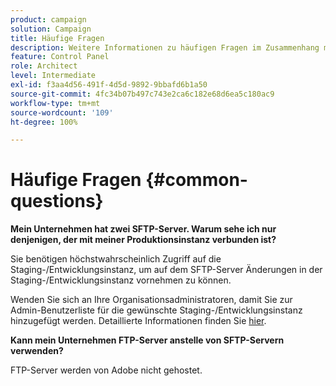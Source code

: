 ```yaml
---
product: campaign
solution: Campaign
title: Häufige Fragen
description: Weitere Informationen zu häufigen Fragen im Zusammenhang mit der SFTP-Verwaltung
feature: Control Panel
role: Architect
level: Intermediate
exl-id: f3aa4d56-491f-4d5d-9892-9bbafd6b1a50
source-git-commit: 4fc34b07b497c743e2ca6c182e68d6ea5c180ac9
workflow-type: tm+mt
source-wordcount: '109'
ht-degree: 100%

---
```


# Häufige Fragen {#common-questions}

**Mein Unternehmen hat zwei SFTP-Server. Warum sehe ich nur denjenigen, der mit meiner Produktionsinstanz verbunden ist?**

Sie benötigen höchstwahrscheinlich Zugriff auf die Staging-/Entwicklungsinstanz, um auf dem SFTP-Server Änderungen in der Staging-/Entwicklungsinstanz vornehmen zu können.

Wenden Sie sich an Ihre Organisationsadministratoren, damit Sie zur Admin-Benutzerliste für die gewünschte Staging-/Entwicklungsinstanz hinzugefügt werden. Detaillierte Informationen finden Sie [hier](../../discover/using/managing-permissions.md).

**Kann mein Unternehmen FTP-Server anstelle von SFTP-Servern verwenden?**

FTP-Server werden von Adobe nicht gehostet.
